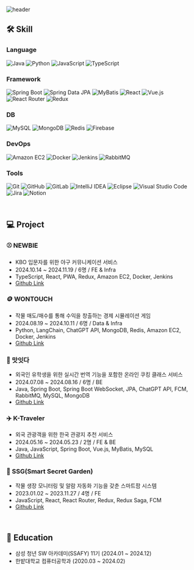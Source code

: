![header](https://capsule-render.vercel.app/api?type=waving&color=FFB68C&text=Hi,&nbsp;I'm&nbsp;Jiwon!&nbsp;😆&height=200&fontSize=50&fontColor=FFFFFF)

## 🛠️ Skill
### Language
![Java](https://img.shields.io/badge/java-%23ED8B00.svg?style=for-the-badge&logo=openjdk&logoColor=white)
![Python](https://img.shields.io/badge/python-3670A0?style=for-the-badge&logo=python&logoColor=ffdd54)
![JavaScript](https://img.shields.io/badge/javascript-%23323330.svg?style=for-the-badge&logo=javascript&logoColor=%23F7DF1E)
![TypeScript](https://img.shields.io/badge/typescript-%23007ACC.svg?style=for-the-badge&logo=typescript&logoColor=white)
### Framework
![Spring Boot](https://img.shields.io/badge/spring%20boot-%236DB33F.svg?style=for-the-badge&logo=springboot&logoColor=white)
![Spring Data JPA](https://img.shields.io/badge/spring%20data%20jpa-%236DB33F.svg?style=for-the-badge&logo=spring&logoColor=white)
![MyBatis](https://img.shields.io/badge/mybatis-%23323330.svg?style=for-the-badge&logo=mybatis&logoColor=white)
![React](https://img.shields.io/badge/react-%2320232a.svg?style=for-the-badge&logo=react&logoColor=%2361DAFB)
![Vue.js](https://img.shields.io/badge/vuejs-%2335495e.svg?style=for-the-badge&logo=vuedotjs&logoColor=%234FC08D)
![React Router](https://img.shields.io/badge/React_Router-CA4245?style=for-the-badge&logo=react-router&logoColor=white)
![Redux](https://img.shields.io/badge/redux-%23593d88.svg?style=for-the-badge&logo=redux&logoColor=white)
### DB
![MySQL](https://img.shields.io/badge/mysql-4479A1.svg?style=for-the-badge&logo=mysql&logoColor=white)
![MongoDB](https://img.shields.io/badge/MongoDB-%234ea94b.svg?style=for-the-badge&logo=mongodb&logoColor=white)
![Redis](https://img.shields.io/badge/redis-%23DD0031.svg?style=for-the-badge&logo=redis&logoColor=white)
![Firebase](https://img.shields.io/badge/firebase-DD2C00?style=for-the-badge&logo=firebase&logoColor=white)
### DevOps
![Amazon EC2](https://img.shields.io/badge/Amazon%20EC2-FF9900?style=for-the-badge&logo=amazonec2&logoColor=white)
![Docker](https://img.shields.io/badge/docker-%230db7ed.svg?style=for-the-badge&logo=docker&logoColor=white)
![Jenkins](https://img.shields.io/badge/jenkins-%232C5263.svg?style=for-the-badge&logo=jenkins&logoColor=white)
![RabbitMQ](https://img.shields.io/badge/Rabbitmq-FF6600?style=for-the-badge&logo=rabbitmq&logoColor=white)
### Tools
![Git](https://img.shields.io/badge/git-%23F05033.svg?style=for-the-badge&logo=git&logoColor=white)
![GitHub](https://img.shields.io/badge/github-%23121011.svg?style=for-the-badge&logo=github&logoColor=white)
![GitLab](https://img.shields.io/badge/gitlab-%23181717.svg?style=for-the-badge&logo=gitlab&logoColor=white)
![IntelliJ IDEA](https://img.shields.io/badge/IntelliJIDEA-000000.svg?style=for-the-badge&logo=intellij-idea&logoColor=white)
![Eclipse](https://img.shields.io/badge/Eclipse-FE7A16.svg?style=for-the-badge&logo=Eclipse&logoColor=white)
![Visual Studio Code](https://img.shields.io/badge/Visual%20Studio%20Code-0078d7.svg?style=for-the-badge&logo=visual-studio-code&logoColor=white)
![Jira](https://img.shields.io/badge/jira-%230A0FFF.svg?style=for-the-badge&logo=jira&logoColor=white)
![Notion](https://img.shields.io/badge/Notion-%23000000.svg?style=for-the-badge&logo=notion&logoColor=white)

<br/>

## 💻 Project
### ⚾ NEWBIE
- KBO 입문자를 위한 야구 커뮤니케이션 서비스
- 2024.10.14 ~ 2024.11.19 / 6명 / FE & Infra
- TypeScript, React, PWA, Redux, Amazon EC2, Docker, Jenkins
- [Github Link](https://github.com/Newbie-Yanolja)
### 🪙 WONTOUCH
- 작물 매도/매수를 통해 수익을 창출하는 경제 시뮬레이션 게임
- 2024.08.19 ~ 2024.10.11 / 6명 / Data & Infra
- Python, LangChain, ChatGPT API, MongoDB, Redis, Amazon EC2, Docker, Jenkins
- [Github Link](https://github.com/WONTOUCH)
### 🍳 맛잇다
- 외국인 유학생을 위한 실시간 번역 기능을 포함한 온라인 쿠킹 클래스 서비스
- 2024.07.08 ~ 2024.08.16 / 6명 / BE
- Java, Spring Boot, Spring Boot WebSocket, JPA, ChatGPT API, FCM, RabbitMQ, MySQL, MongoDB
- [Github Link](https://github.com/Tasty-Ties)
### ✈️ K-Traveler
- 외국 관광객을 위한 한국 관광지 추천 서비스
- 2024.05.16 ~ 2024.05.23 / 2명 / FE & BE
- Java, JavaScript, Spring Boot, Vue.js, MyBatis, MySQL
- [Github Link](https://github.com/First-Time-Korea)
### 🌱 SSG(Smart Secret Garden)
- 작물 생장 모니터링 및 알람 자동화 기능을 갖춘 스마트팜 시스템
- 2023.01.02 ~ 2023.11.27 / 4명 / FE
- JavaScript, React, React Router, Redux, Redux Saga, FCM
- [Github Link](https://github.com/HBNU-SWUNIV/come-capstone23-ssg)

<br/>

## 📝 Education
- 삼성 청년 SW 아카데미(SSAFY) 11기 (2024.01 ~ 2024.12)
- 한밭대학교 컴퓨터공학과 (2020.03 ~ 2024.02)
